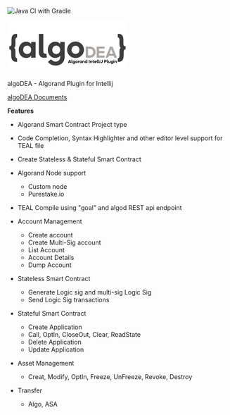 ![Java CI with Gradle](https://github.com/bloxbean/algorand-idea-plugin/workflows/Java%20CI%20with%20Gradle/badge.svg?branch=master)

![algoDEA](https://github.com/bloxbean/algodea/raw/master/src/main/resources/icons/algorand_intellij.png)

algoDEA - Algorand Plugin for Intellij

[algoDEA Documents](https://algodea-docs.bloxbean.com)

**Features**
  - Algorand Smart Contract Project type
  - Code Completion, Syntax Highlighter and other editor level support for TEAL file
  - Create Stateless & Stateful Smart Contract
  - Algorand Node support
      - Custom node
      - Purestake.io
  - TEAL Compile using "goal" and algod REST api endpoint 
  - Account Management
      - Create account
      - Create Multi-Sig account
      - List Account
      - Account Details
      - Dump Account
  - Stateless Smart Contract
      - Generate Logic sig and multi-sig Logic Sig 
      - Send Logic Sig transactions
  - Stateful Smart Contract 
      - Create Application
      - Call, OptIn, CloseOut, Clear, ReadState
      - Delete Application
      - Update Application
  - Asset Management
      - Creat, Modify, OptIn, Freeze, UnFreeze, Revoke, Destroy
      
  - Transfer 
      - Algo, ASA

